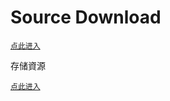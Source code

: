 # Source Download
[`点此进入`](https://bob0800.github.io/SD)   

存储資源
       
[`点此进入`](https://bob0800.github.io/SD)
